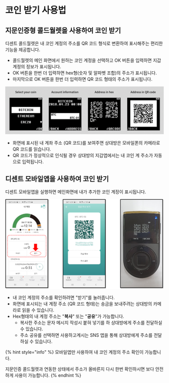 # 코인 받기 사용법

## 지문인증형 콜드월렛을 사용하여 코인 받기 <a id="receive-on-biometric-wallet"></a>

디센트 콜드월렛은 내 코인 계정의 주소를 QR 코드 형식로 변환하여 표시해주는 편리한 기능을 제공합니다.    

* 콜드월렛의 메인 화면에서 원하는 코인 계정을 선택하고 OK 버튼을 입력하면 지갑 계정의 정보가 표시됩니다. 
* OK 버튼을 한번 더 입력하면 hex형\(숫자 및 알파벳 조합\)의 주소가 표시됩니다.
* 마지막으로 OK 버튼을 한번 더 입력하면 QR 코드 형태의 주소가 표시됩니다.

![](../.gitbook/assets/3%20%2810%29.png)

* 화면에 표시된 내 계좌 주소 \(QR 코드\)를 보여주면 상대방은 모바일폰의 카메라로 QR 코드를 읽습니다.
* QR 코드가 정상적으로 인식될 경우 상대방의 지갑앱에서는 내 코인 계 주소가 자동으로 입력됩니다. 

## 디센트 모바일앱을 사용하여 코인 받기 <a id="receive-on-mobile-app"></a>

디센트 모바일앱을 실행하면 메인화면에 내가 추가한 코인 계정이 표시됩니다.  

![](../.gitbook/assets/mobileapp-account-address.png)

* 내 코인 계정의 주소를 확인하려면 "받기"를 눌러줍니다.
* 화면에 표시되는 내 계정 주소 \(QR 코드 형태\)는 송금을 보내주려는 상대방의 카메라로 읽을 수 있습니다.
* Hex형태의 내 계정 주소는 "**복사**" 또는 "**공유**"가 가능합니다. 
  * 복사한 주소는 문자 메시지 작성시 붙혀 넣기를 하 상대방에게 주소를 전달하실 수 있습니다.  
  * 주소 공유를 선택하면 사용하고계시는 SNS 앱을 통해 상대방에게 주소를 전달하실 수 있습니다.

{% hint style="info" %}
모바일앱만 사용하여 내 코인 계정의 주소 확인이 가능합니다. 

지문인증 콜드월렛과 연동한 상태에서 주소가 올바른지 다시 한번 확인하시면 보다 안전하게 사용이 가능합니다.
{% endhint %}

